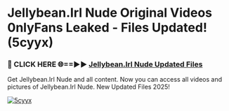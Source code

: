 # Jellybean.Irl Nude Original Videos 0nlyFans Leaked - Files Updated! (5cyyx)

<h3>🔴 CLICK HERE 🌐==►► <a href="https://tinyurl.com/4mcuefdz" rel="nofollow">Jellybean.Irl Nude Updated Files</a></h3>

Get Jellybean.Irl Nude and all content. Now you can access all videos and pictures of Jellybean.Irl Nude. New Updated Files 2025!

[![5cyyx](https://i.imgur.com/StAQSOY.gif)](https://tinyurl.com/4mcuefdz)
